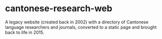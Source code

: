 # cantonese-research-web
A legacy website (created back in 2002) with a directory of Cantonese language researchers and journals, converted to a static page and brought back to life in 2015.
